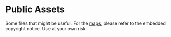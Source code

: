 # Public Assets

Some files that might be useful. For the [maps](maps/), please refer to 
the embedded copyright notice. Use at your own risk. 
